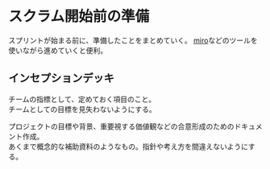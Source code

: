 # スクラム開始前の準備
スプリントが始まる前に、準備したことをまとめていく。
[miro](https://miro.com/ja/)などのツールを使いながら進めていくと便利。

## インセプションデッキ
チームの指標として、定めておく項目のこと。  
チームとしての目標を見失わないようにする。　　

プロジェクトの目標や背景、重要視する価値観などの合意形成のためのドキュメント作成。  
あくまで概念的な補助資料のようなもの。指針や考え方を間違えないようにする。


